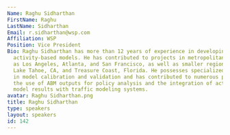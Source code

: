 ```yaml
---
Name: Raghu Sidharthan
FirstName: Raghu
LastName: Sidharthan
Email: r.sidharthan@wsp.com
Affiliation: WSP
Position: Vice President
Bio: Raghu Sidharthan has more than 12 years of experience in developing and applying
  activity-based models. He has contributed to projects in metropolitan areas such
  as Los Angeles, Atlanta, and San Francisco, as well as smaller regions including
  Lake Tahoe, CA, and Treasure Coast, Florida. He possesses specialized expertise
  in model calibration and validation and has contributed to numerous projects involving
  the use of ABM outputs for policy analysis and the integration of activity-based
  model results with traffic modeling systems.
avatar: Raghu Sidharthan.png
title: Raghu Sidharthan
type: speakers
layout: speakers
id: 142
---
```

